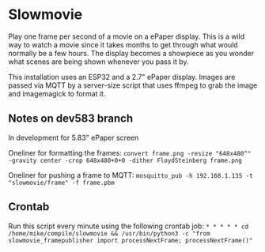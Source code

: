 # Slowmovie

Play one frame per second of a movie on a ePaper display. This is a wild way to watch a movie since it takes months to get through what would normally be a few hours. The display becomes a showpiece as you wonder what scenes are being shown whenever you pass it by.

This installation uses an ESP32 and a 2.7" ePaper display. Images are passed via MQTT by a server-size script that uses ffmpeg to grab the image and imagemagick to format it.

## Notes on dev583 branch

In development for 5.83" ePaper screen

Oneliner for formatting the frames:
`convert frame.png -resize "648x480^" -gravity center -crop 648x480+0+0 -dither FloydSteinberg frame.png`

Oneliner for pushing a frame to MQTT:
`mosquitto_pub -h 192.168.1.135 -t "slowmovie/frame" -f frame.pbm`

## Crontab

Run this script every minute using the following crontab job:
`* * * * * cd /home/mike/compile/slowmovie && /usr/bin/python3 -c "from slowmovie_framepublisher import processNextFrame; processNextFrame()"`


